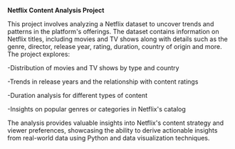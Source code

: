 **Netflix Content Analysis Project**

This project involves analyzing a Netflix dataset to uncover trends and patterns in the platform's offerings. The dataset contains information on Netflix titles, including movies and TV shows along with details such as the genre, director, release year, rating, duration, country of origin and more. The project explores:

-Distribution of movies and TV shows by type and country

-Trends in release years and the relationship with content ratings

-Duration analysis for different types of content

-Insights on popular genres or categories in Netflix's catalog

The analysis provides valuable insights into Netflix's content strategy and viewer preferences, showcasing the ability to derive actionable insights from real-world data using Python and data visualization techniques.













